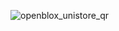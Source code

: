 ![openblox_unistore_qr](https://github.com/user-attachments/assets/7cdebe8f-a92d-4ee3-9d55-f981e927560d)
